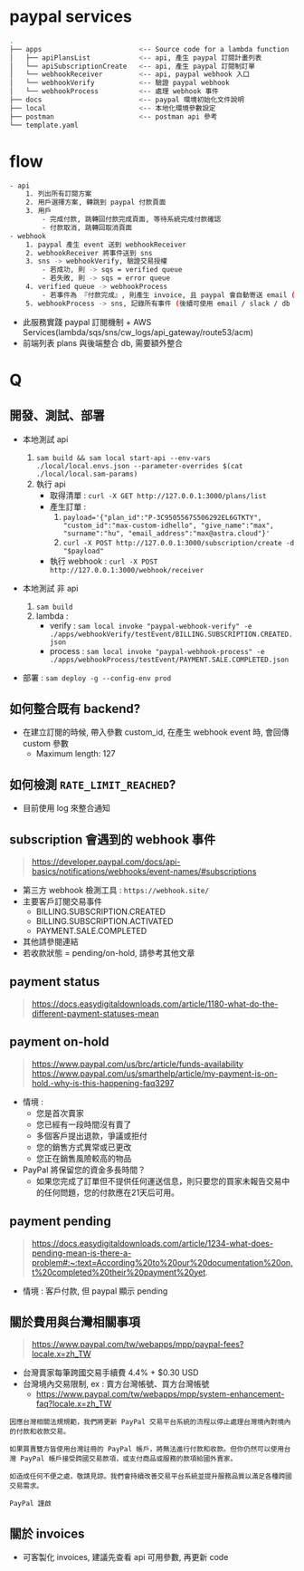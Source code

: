# paypal services
```bash
.
├── apps                        <-- Source code for a lambda function
│   ├── apiPlansList            <-- api, 產生 paypal 訂閱計畫列表
│   └── apiSubscriptionCreate   <-- api, 產生 paypal 訂閱制訂單
│   └── webhookReceiver         <-- api, paypal webhook 入口
│   └── webhookVerify           <-- 驗證 paypal webhook
│   └── webhookProcess          <-- 處理 webhook 事件
├── docs                        <-- paypal 環境初始化文件說明
├── local                       <-- 本地化環境參數設定
├── postman                     <-- postman api 參考
└── template.yaml
```

# flow
```bash
- api
    1. 列出所有訂閱方案
    2. 用戶選擇方案, 轉跳到 paypal 付款頁面
    3. 用戶
        - 完成付款, 跳轉回付款完成頁面, 等待系統完成付款確認
        - 付款取消, 跳轉回取消頁面
- webhook
    1. paypal 產生 event 送到 webhookReceiver
    2. webhookReceiver 將事件送到 sns
    3. sns -> webhookVerify, 驗證交易授權
        - 若成功, 則 -> sqs = verified queue
        - 若失敗, 則 -> sqs = error queue
    4. verified queue -> webhookProcess
        - 若事件為 『付款完成』, 則產生 invoice, 且 paypal 會自動寄送 email (invoice 上)
    5. webhookProcess -> sns, 記錄所有事件 (後續可使用 email / slack / db 來記錄相關所有事件)
```

- 此服務實踐 paypal 訂閱機制 + AWS Services(lambda/sqs/sns/cw_logs/api_gateway/route53/acm)
- 前端列表 plans 與後端整合 db, 需要額外整合

# Q

## 開發、測試、部署
- 本地測試 api
    1. `sam build && sam local start-api --env-vars ./local/local.envs.json --parameter-overrides $(cat ./local/local.sam-params)`
    2. 執行 api
        - 取得清單 : `curl -X GET http://127.0.0.1:3000/plans/list`
        - 產生訂單 : 
            1. `payload='{"plan_id":"P-3C9505567S506292EL6GTKTY", "custom_id":"max-custom-idhello", "give_name":"max", "surname":"hu", "email_address":"max@astra.cloud"}'`
            2. `curl -X POST http://127.0.0.1:3000/subscription/create -d "$payload"`
        - 執行 webhook : `curl -X POST http://127.0.0.1:3000/webhook/receiver`

- 本地測試 非 api
    1. `sam build`
    2. lambda : 
        - verify : `sam local invoke "paypal-webhook-verify" -e ./apps/webhookVerify/testEvent/BILLING.SUBSCRIPTION.CREATED.json`
        - process : `sam local invoke "paypal-webhook-process" -e ./apps/webhookProcess/testEvent/PAYMENT.SALE.COMPLETED.json`

- 部署 : `sam deploy -g --config-env prod`

## 如何整合既有 backend?
- 在建立訂閱的時候, 帶入參數 custom_id, 在產生 webhook event 時, 會回傳 custom 參數
    - Maximum length: 127

## 如何檢測 `RATE_LIMIT_REACHED`?
- 目前使用 log 來整合通知

## subscription 會遇到的 webhook 事件
> https://developer.paypal.com/docs/api-basics/notifications/webhooks/event-names/#subscriptions

- 第三方 webhook 檢測工具 : `https://webhook.site/`
- 主要客戶訂閱交易事件
    - BILLING.SUBSCRIPTION.CREATED
    - BILLING.SUBSCRIPTION.ACTIVATED
    - PAYMENT.SALE.COMPLETED
- 其他請參閱連結
- 若收款狀態 = pending/on-hold, 請參考其他文章


## payment status
> https://docs.easydigitaldownloads.com/article/1180-what-do-the-different-payment-statuses-mean

## payment on-hold
> https://www.paypal.com/us/brc/article/funds-availability
> https://www.paypal.com/us/smarthelp/article/my-payment-is-on-hold.-why-is-this-happening-faq3297

- 情境 : 
    - 您是首次賣家
    - 您已經有一段時間沒有賣了
    - 多個客戶提出退款，爭議或拒付
    - 您的銷售方式異常或已更改
    - 您正在銷售風險較高的物品
- PayPal 將保留您的資金多長時間？
    - 如果您完成了訂單但不提供任何運送信息，則只要您的買家未報告交易中的任何問題，您的付款應在21天后可用。

## payment pending
> https://docs.easydigitaldownloads.com/article/1234-what-does-pending-mean-is-there-a-problem#:~:text=According%20to%20our%20documentation%20on,t%20completed%20their%20payment%20yet.

- 情境 : 客戶付款, 但 paypal 顯示 pending

## 關於費用與台灣相關事項
> https://www.paypal.com/tw/webapps/mpp/paypal-fees?locale.x=zh_TW

- 台灣賣家每筆跨國交易手續費 4.4% + $0.30 USD
- 台灣境內交易限制, ex : 賣方台灣帳號、買方台灣帳號
    - https://www.paypal.com/tw/webapps/mpp/system-enhancement-faq?locale.x=zh_TW

```
因應台灣相關法規規範，我們將更新 PayPal 交易平台系統的流程以停止處理台灣境內對境內的付款和收款交易。

如果買賣雙方皆使用台灣註冊的 PayPal 帳戶，將無法進行付款和收款。但你仍然可以使用台灣 PayPal 帳戶接受跨國交易款項，或支付商品或服務的款項給國外賣家。

如造成任何不便之處，敬請見諒。我們會持續改善交易平台系統並提升服務品質以滿足各種跨國交易需求。

PayPal 謹啟
```

## 關於 invoices

- 可客製化 invoices, 建議先查看 api 可用參數, 再更新 code